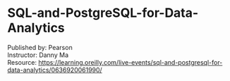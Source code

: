 # SQL-and-PostgreSQL-for-Data-Analytics
Published by:  Pearson<br>
Instructor:    Danny Ma<br>
Resource:      https://learning.oreilly.com/live-events/sql-and-postgresql-for-data-analytics/0636920061990/
